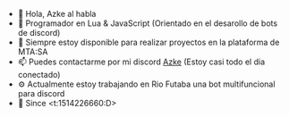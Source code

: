- 👋 Hola, Azke al habla
- 👀 Programador en Lua & JavaScript (Orientado en el desarollo de bots de discord)
- 💞️ Siempre estoy disponible para realizar proyectos en la plataforma de MTA:SA
- 📫 Puedes contactarme por mi discord [Azke](https://discord.com/users/858176837733711882) (Estoy casi todo el dia conectado)
- ⚙️ Actualmente estoy trabajando en Rio Futaba una bot multifuncional para discord
- 📅 Since <t:1514226660:D>

<!---
xAzke/xAzke is a ✨ special ✨ repository because its `README.md` (this file) appears on your GitHub profile.
You can click the Preview link to take a look at your changes.
--->
